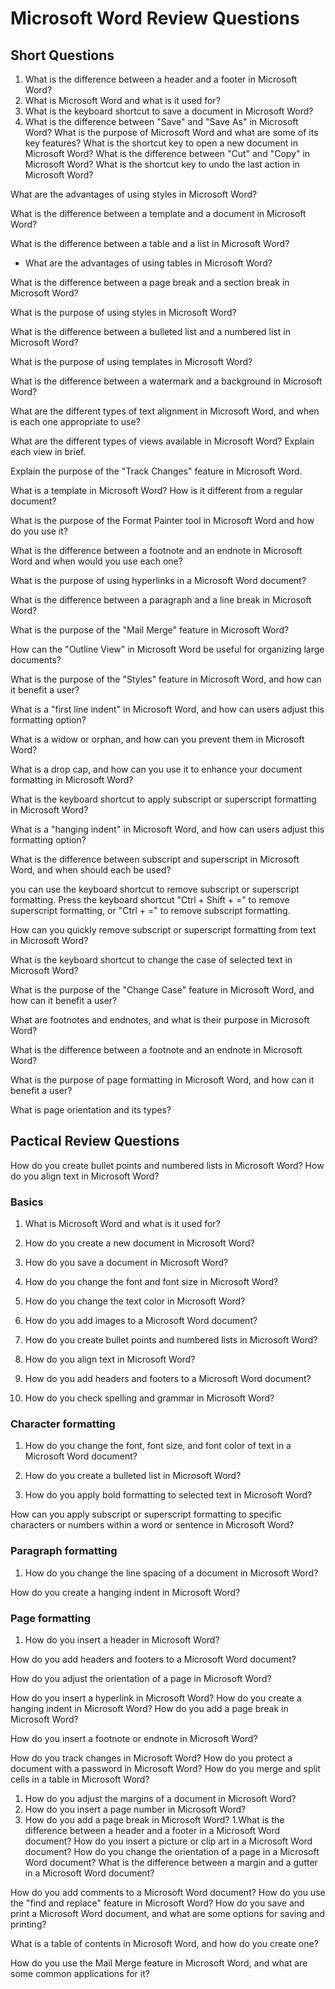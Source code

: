 # Microsoft Word Review Questions

## Short Questions

1. What is the difference between a header and a footer in Microsoft Word?
1. What is Microsoft Word and what is it used for?
2. What is the keyboard shortcut to save a document in Microsoft Word?
3. What is the difference between "Save" and "Save As" in Microsoft Word?
What is the purpose of Microsoft Word and what are some of its key features?
What is the shortcut key to open a new document in Microsoft Word?
What is the difference between "Cut" and "Copy" in Microsoft Word?
What is the shortcut key to undo the last action in Microsoft Word?

What are the advantages of using styles in Microsoft Word?

What is the difference between a template and a document in Microsoft Word?

What is the difference between a table and a list in Microsoft Word?

- What are the advantages of using tables in Microsoft Word?

What is the difference between a page break and a section break in Microsoft Word?

What is the purpose of using styles in Microsoft Word?

What is the difference between a bulleted list and a numbered list in Microsoft Word?

What is the purpose of using templates in Microsoft Word?

What is the difference between a watermark and a background in Microsoft Word?

What are the different types of text alignment in Microsoft Word, and when is each one appropriate to use?

What are the different types of views available in Microsoft Word? Explain each view in brief.

Explain the purpose of the "Track Changes" feature in Microsoft Word.

What is a template in Microsoft Word? How is it different from a regular document?

What is the purpose of the Format Painter tool in Microsoft Word and how do you use it?

What is the difference between a footnote and an endnote in Microsoft Word and when would you use each one?

What is the purpose of using hyperlinks in a Microsoft Word document?

What is the difference between a paragraph and a line break in Microsoft Word?

What is the purpose of the "Mail Merge" feature in Microsoft Word?

How can the "Outline View" in Microsoft Word be useful for organizing large documents?

What is the purpose of the "Styles" feature in Microsoft Word, and how can it benefit a user?

What is a "first line indent" in Microsoft Word, and how can users adjust this formatting option?

What is a widow or orphan, and how can you prevent them in Microsoft Word?

What is a drop cap, and how can you use it to enhance your document formatting in Microsoft Word?

What is the keyboard shortcut to apply subscript or superscript formatting in Microsoft Word?

What is a "hanging indent" in Microsoft Word, and how can users adjust this formatting option?

What is the difference between subscript and superscript in Microsoft Word, and when should each be used?

you can use the keyboard shortcut to remove subscript or superscript formatting. Press the keyboard shortcut "Ctrl + Shift + =" to remove superscript formatting, or "Ctrl + =" to remove subscript formatting.

How can you quickly remove subscript or superscript formatting from text in Microsoft Word?

What is the keyboard shortcut to change the case of selected text in Microsoft Word?

What is the purpose of the "Change Case" feature in Microsoft Word, and how can it benefit a user?

What are footnotes and endnotes, and what is their purpose in Microsoft Word?

What is the difference between a footnote and an endnote in Microsoft Word?

What is the purpose of page formatting in Microsoft Word, and how can it benefit a user?

What is page orientation and its types?

## Pactical Review Questions

How do you create bullet points and numbered lists in Microsoft Word?
How do you align text in Microsoft Word?

### Basics

1. What is Microsoft Word and what is it used for?

2. How do you create a new document in Microsoft Word?

3. How do you save a document in Microsoft Word?

4. How do you change the font and font size in Microsoft Word?

5. How do you change the text color in Microsoft Word?

6. How do you add images to a Microsoft Word document?

7. How do you create bullet points and numbered lists in Microsoft Word?

8. How do you align text in Microsoft Word?

9. How do you add headers and footers to a Microsoft Word document?

10. How do you check spelling and grammar in Microsoft Word?

### Character formatting

1. How do you change the font, font size, and font color of text in a Microsoft Word document?

1. How do you create a bulleted list in Microsoft Word?

1. How do you apply bold formatting to selected text in Microsoft Word?

How can you apply subscript or superscript formatting to specific characters or numbers within a word or sentence in Microsoft Word?


### Paragraph formatting

1. How do you change the line spacing of a document in Microsoft Word?

How do you create a hanging indent in Microsoft Word?

### Page formatting

1. How do you insert a header in Microsoft Word?

How do you add headers and footers to a Microsoft Word document?

How do you adjust the orientation of a page in Microsoft Word?

How do you insert a hyperlink in Microsoft Word?
How do you create a hanging indent in Microsoft Word?
How do you add a page break in Microsoft Word?

How do you insert a footnote or endnote in Microsoft Word?

How do you track changes in Microsoft Word?
How do you protect a document with a password in Microsoft Word?
How do you merge and split cells in a table in Microsoft Word?

1. How do you adjust the margins of a document in Microsoft Word?
1. How do you insert a page number in Microsoft Word?
1. How do you add a page break in Microsoft Word?
1.What is the difference between a header and a footer in a Microsoft Word document?
How do you insert a picture or clip art in a Microsoft Word document?
How do you change the orientation of a page in a Microsoft Word document?
What is the difference between a margin and a gutter in a Microsoft Word document?

How do you add comments to a Microsoft Word document?
How do you use the "find and replace" feature in Microsoft Word?
How do you save and print a Microsoft Word document, and what are some options for saving and printing?

What is a table of contents in Microsoft Word, and how do you create one?

How do you use the Mail Merge feature in Microsoft Word, and what are some common applications for it?

